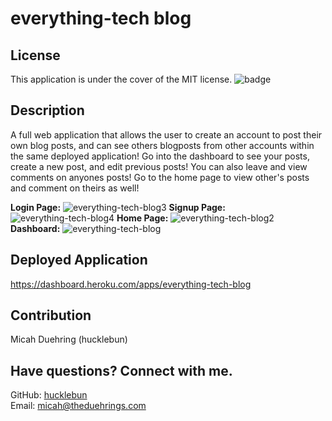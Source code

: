# everything-tech blog

## License
This application is under the cover of the MIT license.
![badge](https://img.shields.io/badge/license-MIT-brightgreen)

## Description
A full web application that allows the user to create an account to post their own blog posts, and can see others blogposts from other accounts within the same deployed application! Go into the dashboard to see your posts, create a new post, and edit previous posts! You can also leave and view comments on anyones posts! Go to the home page to view other's posts and comment on theirs as well!

**Login Page:**
![everything-tech-blog3](https://user-images.githubusercontent.com/62036600/141700785-89bf4b3c-b167-4490-bea8-06581631ccd7.jpg)
**Signup Page:**
![everything-tech-blog4](https://user-images.githubusercontent.com/62036600/141700809-68db973e-03af-47d6-aa43-5ca5a3ea1a19.jpg)
**Home Page:**
![everything-tech-blog2](https://user-images.githubusercontent.com/62036600/141700726-07665eb0-042e-44f0-a73e4ec1be0ffee7.jpg)
**Dashboard:**
![everything-tech-blog](https://user-images.githubusercontent.com/62036600/141700672-047d3db2-8a2b-4ac6-aeff-495ce2e1615c.jpg)

## Deployed Application
https://dashboard.heroku.com/apps/everything-tech-blog

## Contribution
Micah Duehring (hucklebun)

## Have questions? Connect with me.
GitHub: [hucklebun](https://github.com/hucklebun/)
</br>
Email: micah@theduehrings.com
